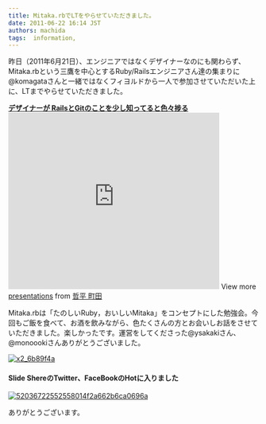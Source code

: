 ```yaml
---
title: Mitaka.rbでLTをやらせていただきました。
date: 2011-06-22 16:14 JST
authors: machida
tags:  information, 
---
```

昨日（2011年6月21日）、エンジニアではなくデザイナーなのにも関わらず、Mitaka.rbという三鷹を中心とするRuby/Railsエンジニアさん達の集まりに@komagataさんと一緒ではなくフィヨルドから一人で参加させていただいた上に、LTまでやらせていただきました。

 **[デザイナーが RailsとGitのことを少し知ってると色々捗る](http://www.slideshare.net/machidanohimitsu/railsgit "デザイナーが RailsとGitのことを少し知ってると色々捗る")** <iframe src="http://www.slideshare.net/slideshow/embed_code/8384447" width="425" height="355" frameborder="0" marginwidth="0" marginheight="0" scrolling="no"></iframe> 
 View more [presentations](http://www.slideshare.net/) from [哲平 町田](http://www.slideshare.net/machidanohimitsu) 

Mitaka.rbは「たのしいRuby，おいしいMitaka」をコンセプトにした勉強会。今回もご飯を食べて、お酒を飲みながら、色たくさんの方とお会いしお話をさせていただきました。楽しかったです。運営をしてくださった@ysakakiさん、@monoookiさんありがとうございました。

[![x2_6b89f4a](http://farm4.static.flickr.com/3048/5859424878_d5f616459f.jpg)](http://www.flickr.com/photos/fjord_llc/5859424878/ "x2\_6b89f4a by 町田 哲平（teppei machida）, on Flickr")

#### Slide ShereのTwitter、FaceBookのHotに入りました

[![52036722552558014f2a662b6ca0696a](http://farm6.static.flickr.com/5075/5859883728_427b80461e.jpg)](http://www.flickr.com/photos/fjord_llc/5859883728/ "52036722552558014f2a662b6ca0696a by 町田 哲平（teppei machida）, on Flickr")

ありがとうございます。

